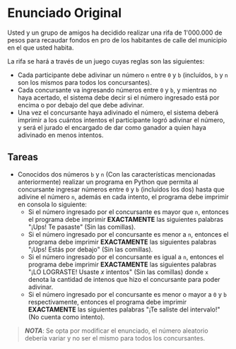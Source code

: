 # Enunciado Original

Usted y un grupo de amigos ha decidido realizar una rifa de 1'000.000 de pesos
para recaudar fondos en pro de los habitantes de calle del municipio en el que
usted habita.

La rifa se hará a través de un juego cuyas reglas son las siguientes:
- Cada participante debe adivinar un número `n` entre `0` y `b` (incluídos, `b`
  y `n` son los mismos para todos los concursantes).
- Cada concursante va ingresando números entre `0` y `b`, y mientras no haya
  acertado, el sistema debe decir si el número ingresado está por encima o por
  debajo del que debe adivinar.
- Una vez el concursante haya adivinado el número, el sistema deberá imprimir a
  los cuántos intentos el participante logró adivinar el número, y será el 
  jurado el encargado de dar como ganador a quien haya adivinado en menos
  intentos.

## Tareas

- Conocidos dos números `b` y `n` (Con las características mencionadas
  anteriormente) realizar un programa en Python que permita al concursante
  ingresar números entre `0` y `b` (incluídos los dos) hasta que adivine el
  número `n`, además en cada intento, el programa debe imprimir en consola lo
  siguiente:
  - Si el número ingresado por el concursante es mayor que `n`, entonces el
    programa debe imprimir **EXACTAMENTE** las siguientes palabras "¡Ups! Te
    pasaste" (Sin las comillas).
  - Si el número ingresado por el concursante es menor a `n`, entonces el
    programa debe imprimir **EXACTAMENTE** las siguientes palabras "¡Ups! Estás
    por debajo" (Sin las comillas).
  - Si el número ingresado por el concursante es igual a `n`, entonces el
    programa debe imprimir **EXACTAMENTE** las siguientes palabras "¡LO LOGRASTE!
    Usaste _x_ intentos" (Sin las comillas) donde `x` denota la cantidad de
    intenos que hizo el concursante para poder adivinar.
  - Si el número ingresado por el concursante es menor o mayor a `0` y `b`
    respectivamente, entonces el programa debe imprimir **EXACTAMENTE** las
    siguientes palabras "¡Te saliste del intervalo!" (No cuenta como intento).

> __*NOTA*__: Se opta por modificar el enunciado, el número aleatorio debería
> variar y no ser el mismo para todos los concursantes.